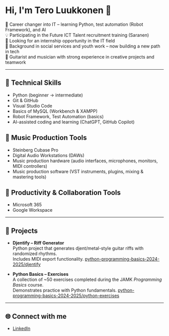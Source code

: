 # Hi, I'm Tero Luukkonen 👋

🎯 Career changer into IT – learning Python, test automation (Robot Framework), and AI  
💡 Participating in the Future ICT Talent recruitment training (Saranen)  
🔎 Looking for an internship opportunity in the IT field  
🌱 Background in social services and youth work – now building a new path in tech  
🎸 Guitarist and musician with strong experience in creative projects and teamwork 

---

## 🔧 Technical Skills
- Python (beginner → intermediate)  
- Git & GitHub  
- Visual Studio Code  
- Basics of MySQL (Workbench & XAMPP)  
- Robot Framework, Test Automation (basics)  
- AI-assisted coding and learning (ChatGPT, GitHub Copilot)

## 🎸 Music Production Tools  
- Steinberg Cubase Pro  
- Digital Audio Workstations (DAWs)  
- Music production hardware (audio interfaces, microphones, monitors, MIDI controllers)  
- Music production software (VST instruments, plugins, mixing & mastering tools)  

## 💼 Productivity & Collaboration Tools
- Microsoft 365  
- Google Workspace  

---

## 📂 Projects

- **Djentify – Riff Generator**  
  Python project that generates djent/metal-style guitar riffs with randomized rhythms.  
  Includes MIDI export functionality. [python-programming-basics-2024-2025/djentify](./python-programming-basics-2024-2025/djentify)

- **Python Basics – Exercises**  
  A collection of ~50 exercises completed during the JAMK *Programming Basics* course.  
  Demonstrates practice with Python fundamentals. [python-programming-basics-2024-2025/python-exercises](./python-programming-basics-2024-2025/python-exercises)

---

## 🌐 Connect with me
- [LinkedIn](https://www.linkedin.com/in/tero-luukkonen)
